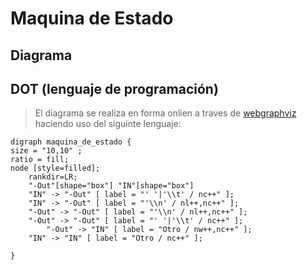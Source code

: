 Maquina de Estado
=================

Diagrama 
--------

## DOT (lenguaje de programación)
> El diagrama se realiza en forma onlien a traves de [webgraphviz](http://www.webgraphviz.com/) haciendo uso del siguinte lenguaje:

```
digraph maquina_de_estado {
size = "10,10" ;
ratio = fill;
node [style=filled];
	rankdir=LR;
	"-Out"[shape="box"] "IN"[shape="box"]
	"IN" -> "-Out" [ label = "' '|'\\t' / nc++" ];
	"IN" -> "-Out" [ label = "'\\n' / nl++,nc++" ];
	"-Out" -> "-Out" [ label = "'\\n' / nl++,nc++" ];
	"-Out" -> "-Out" [ label = "' '|'\\t' / nc++" ];
        "-Out" -> "IN" [ label = "Otro / nw++,nc++" ];
	"IN" -> "IN" [ label = "Otro / nc++" ];

} 
```

